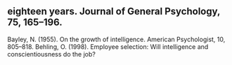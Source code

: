 ## eighteen years. Journal of General Psychology, 75, 165–196.

Bayley, N. (1955). On the growth of intelligence. American Psychologist, 10, 805–818. Behling, O. (1998). Employee selection: Will intelligence and conscientiousness do the job?